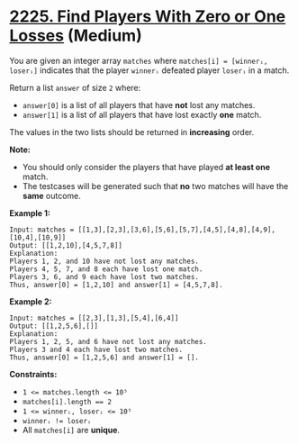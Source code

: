# [2225. Find Players With Zero or One Losses][link] (Medium)

[link]: https://leetcode.cn/problems/find-players-with-zero-or-one-losses/

You are given an integer array `matches` where `matches[i] = [winnerᵢ, loserᵢ]` indicates that the
player `winnerᵢ` defeated player `loserᵢ` in a match.

Return a list  `answer` of size  `2` where:

- `answer[0]` is a list of all players that have **not** lost any matches.
- `answer[1]` is a list of all players that have lost exactly **one** match.

The values in the two lists should be returned in **increasing** order.

**Note:**

- You should only consider the players that have played **at least one** match.
- The testcases will be generated such that **no** two matches will have the **same** outcome.

**Example 1:**

```
Input: matches = [[1,3],[2,3],[3,6],[5,6],[5,7],[4,5],[4,8],[4,9],[10,4],[10,9]]
Output: [[1,2,10],[4,5,7,8]]
Explanation:
Players 1, 2, and 10 have not lost any matches.
Players 4, 5, 7, and 8 each have lost one match.
Players 3, 6, and 9 each have lost two matches.
Thus, answer[0] = [1,2,10] and answer[1] = [4,5,7,8].
```

**Example 2:**

```
Input: matches = [[2,3],[1,3],[5,4],[6,4]]
Output: [[1,2,5,6],[]]
Explanation:
Players 1, 2, 5, and 6 have not lost any matches.
Players 3 and 4 each have lost two matches.
Thus, answer[0] = [1,2,5,6] and answer[1] = [].
```

**Constraints:**

- `1 <= matches.length <= 10⁵`
- `matches[i].length == 2`
- `1 <= winnerᵢ, loserᵢ <= 10⁵`
- `winnerᵢ != loserᵢ`
- All `matches[i]` are **unique**.
